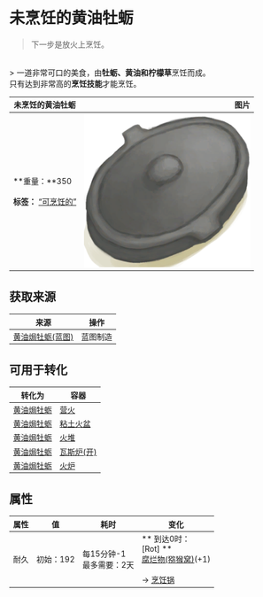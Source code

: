 # 未烹饪的黄油牡蛎  
> 下一步是放火上烹饪。  
<br>  
> 一道非常可口的美食，由<b>牡蛎、黄油和柠檬草</b>烹饪而成。<br>只有达到非常高的<b>烹饪技能</b>才能烹饪。  
  
  未烹饪的黄油牡蛎  |   图片   
 ----  |  ----:   
 **重量：**350<br><br>**标签：**	[“可烹饪的”](tag_Cookable.md)  |  <img decoding="async" src="Sprite/CookingPotClosed.png" href="a.md" style="max-width:300px;max-height:300px;">   
  
## 获取来源  
来源  |  操作  
----  |  ----  
[黄油焗牡蛎(蓝图)](Bp_ButterBakedOysters.md)  |  蓝图制造  
## 可用于转化  
转化为  |  容器  
----  |  ----  
[黄油焗牡蛎](ButterBakedOystersCooked.md)  |  [营火](Campfire.md)  
[黄油焗牡蛎](ButterBakedOystersCooked.md)  |  [粘土火盆](ClayFirePit.md)  
[黄油焗牡蛎](ButterBakedOystersCooked.md)  |  [火堆](Fire.md)  
[黄油焗牡蛎](ButterBakedOystersCooked.md)  |  [瓦斯炉(开)](GasCookerOn.md)  
[黄油焗牡蛎](ButterBakedOystersCooked.md)  |  [火炉](Stove.md)  
## 属性   
属性  |  值  |  耗时  |  变化  
----  |  ----  |  ----  |  ----  
耐久  |  初始：192  |  每15分钟-1<br>最多需要：2天  |  ** 到达0时： **<br>** [Rot] **<br>  [腐烂物(猕猴窝)](RottenRemains.md)(+1)<br><br>→ [烹饪锅](CookingPot.md)  
